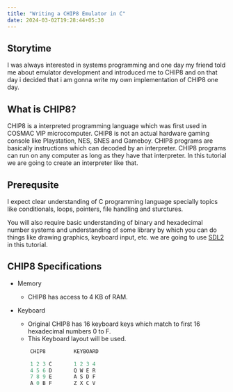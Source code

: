 ```yaml
---
title: "Writing a CHIP8 Emulator in C"
date: 2024-03-02T19:28:44+05:30
---
```


## Storytime
I was always interested in systems programming and one day my friend told me about emulator development and introduced me to CHIP8 and on that day i decided that i am gonna write my own implementation of CHIP8 one day.

## What is CHIP8?
CHIP8 is a interpreted programming language which was first used in COSMAC VIP microcomputer. CHIP8 is not an actual hardware gaming console like Playstation, NES, SNES and Gameboy. CHIP8 programs are basically instructions which can decoded by an interpreter. CHIP8 programs can run on any computer as long as they have that interpreter. In this tutorial we are going to create an interpreter like that.

## Prerequsite
I expect clear understanding of C programming language specially topics like conditionals, loops, pointers, file handling and sturctures.

You will also require basic understanding of binary and hexadecimal number systems and understanding of some library by which you can do things like drawing graphics, keyboard input, etc. we are going to use [SDL2](https://www.libsdl.org/) in this tutorial.

## CHIP8 Specifications

- Memory
    - CHIP8 has access to 4 KB of RAM.

- Keyboard
    - Original CHIP8 has 16 keyboard keys which match to first 16 hexadecimal numbers 0 to F.
    - This Keyboard layout will be used.
    ```c
        CHIP8         KEYBOARD

        1 2 3 C       1 2 3 4
        4 5 6 D       Q W E R
        7 8 9 E       A S D F
        A 0 B F       Z X C V
    ```

 
